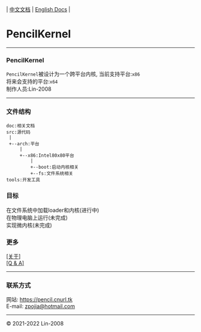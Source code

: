| [中文文档](doc/README-Zh.md) | [English Docs](doc/README-En.md) |

PencilKernel
=
***
### PencilKernel
`PencilKernel`被设计为一个跨平台内核,
当前支持平台:`x86` <br/>
将来会支持的平台:`x64` <br/>
制作人员:Lin-2008<br/>
***
### 文件结构
```
doc:相关文档
src:源代码
 |
 +--arch:平台
     |
     +--x86:Intel80x80平台
         |
         +--boot:启动内核相关
         +--fs:文件系统相关
tools:开发工具

```
### 目标
在文件系统中加载loader和内核(进行中)<br/>
在物理电脑上运行(未完成)<br/>
实现微内核(未完成)<br/>
### 更多
[[关于]](doc/about/dir.md)<br/>
[[Q & A]](doc/Q&A.md)<br/>
***
### 联系方式
网站: https://pencil.cnurl.tk<br/>
E-mail: zpojia@hotmail.com
***
&copy; 2021-2022 Lin-2008
